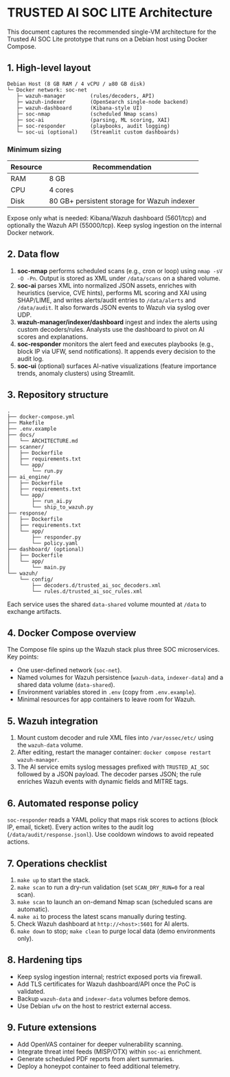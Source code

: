 # TRUSTED AI SOC LITE Architecture

This document captures the recommended single-VM architecture for the Trusted AI SOC Lite prototype that runs on a Debian host using Docker Compose.

## 1. High-level layout

```
Debian Host (8 GB RAM / 4 vCPU / ≥80 GB disk)
└─ Docker network: soc-net
   ├─ wazuh-manager        (rules/decoders, API)
   ├─ wazuh-indexer        (OpenSearch single-node backend)
   ├─ wazuh-dashboard      (Kibana-style UI)
   ├─ soc-nmap             (scheduled Nmap scans)
   ├─ soc-ai               (parsing, ML scoring, XAI)
   ├─ soc-responder        (playbooks, audit logging)
   └─ soc-ui (optional)    (Streamlit custom dashboards)
```

### Minimum sizing

| Resource | Recommendation |
| --- | --- |
| RAM | 8 GB |
| CPU | 4 cores |
| Disk | 80 GB+ persistent storage for Wazuh indexer |

Expose only what is needed: Kibana/Wazuh dashboard (5601/tcp) and optionally the Wazuh API (55000/tcp). Keep syslog ingestion on the internal Docker network.

## 2. Data flow

1. **soc-nmap** performs scheduled scans (e.g., cron or loop) using `nmap -sV -O -Pn`. Output is stored as XML under `/data/scans` on a shared volume.
2. **soc-ai** parses XML into normalized JSON assets, enriches with heuristics (service, CVE hints), performs ML scoring and XAI using SHAP/LIME, and writes alerts/audit entries to `/data/alerts` and `/data/audit`. It also forwards JSON events to Wazuh via syslog over UDP.
3. **wazuh-manager/indexer/dashboard** ingest and index the alerts using custom decoders/rules. Analysts use the dashboard to pivot on AI scores and explanations.
4. **soc-responder** monitors the alert feed and executes playbooks (e.g., block IP via UFW, send notifications). It appends every decision to the audit log.
5. **soc-ui** (optional) surfaces AI-native visualizations (feature importance trends, anomaly clusters) using Streamlit.

## 3. Repository structure

```
.
├── docker-compose.yml
├── Makefile
├── .env.example
├── docs/
│   └── ARCHITECTURE.md
├── scanner/
│   ├── Dockerfile
│   ├── requirements.txt
│   └── app/
│       └── run.py
├── ai_engine/
│   ├── Dockerfile
│   ├── requirements.txt
│   └── app/
│       ├── run_ai.py
│       └── ship_to_wazuh.py
├── response/
│   ├── Dockerfile
│   ├── requirements.txt
│   └── app/
│       ├── responder.py
│       └── policy.yaml
├── dashboard/ (optional)
│   ├── Dockerfile
│   └── app/
│       └── main.py
└── wazuh/
    └── config/
        ├── decoders.d/trusted_ai_soc_decoders.xml
        └── rules.d/trusted_ai_soc_rules.xml
```

Each service uses the shared `data-shared` volume mounted at `/data` to exchange artifacts.

## 4. Docker Compose overview

The Compose file spins up the Wazuh stack plus three SOC microservices. Key points:

- One user-defined network (`soc-net`).
- Named volumes for Wazuh persistence (`wazuh-data`, `indexer-data`) and a shared data volume (`data-shared`).
- Environment variables stored in `.env` (copy from `.env.example`).
- Minimal resources for app containers to leave room for Wazuh.

## 5. Wazuh integration

1. Mount custom decoder and rule XML files into `/var/ossec/etc/` using the `wazuh-data` volume.
2. After editing, restart the manager container: `docker compose restart wazuh-manager`.
3. The AI service emits syslog messages prefixed with `TRUSTED_AI_SOC` followed by a JSON payload. The decoder parses JSON; the rule enriches Wazuh events with dynamic fields and MITRE tags.

## 6. Automated response policy

`soc-responder` reads a YAML policy that maps risk scores to actions (block IP, email, ticket). Every action writes to the audit log (`/data/audit/response.jsonl`). Use cooldown windows to avoid repeated actions.

## 7. Operations checklist

1. `make up` to start the stack.
2. `make scan` to run a dry-run validation (set `SCAN_DRY_RUN=0` for a real scan).
2. `make scan` to launch an on-demand Nmap scan (scheduled scans are automatic).
3. `make ai` to process the latest scans manually during testing.
4. Check Wazuh dashboard at `http://<host>:5601` for AI alerts.
5. `make down` to stop; `make clean` to purge local data (demo environments only).

## 8. Hardening tips

- Keep syslog ingestion internal; restrict exposed ports via firewall.
- Add TLS certificates for Wazuh dashboard/API once the PoC is validated.
- Backup `wazuh-data` and `indexer-data` volumes before demos.
- Use Debian `ufw` on the host to restrict external access.

## 9. Future extensions

- Add OpenVAS container for deeper vulnerability scanning.
- Integrate threat intel feeds (MISP/OTX) within `soc-ai` enrichment.
- Generate scheduled PDF reports from alert summaries.
- Deploy a honeypot container to feed additional telemetry.
